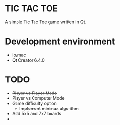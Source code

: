 # TIC TAC TOE
A simple Tic Tac Toe game written in Qt. 

<h1> Development environment </h1>
<ul>  
  <li> io/mac </li>
  <li> Qt Creator 6.4.0 </li>
</ul>

<h1> TODO </h1>
<ul>
  <li> <s> Player vs Player Mode </s> </li>
  <li> Player vs Computer Mode </li>
  <li> Game difficulty option 
      <ul> <li> Implement minimax algorithm </li> </ul>
  </li>
  <li> Add 5x5 and 7x7 boards <li>
  
</ul>


